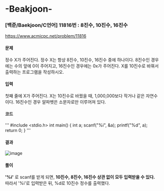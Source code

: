 # -Beakjoon-
### [백준/Baekjoon/C언어] 11816번 : 8진수, 10진수, 16진수


https://www.acmicpc.net/problem/11816


#### 문제
정수 X가 주어진다. 정수 X는 항상 8진수, 10진수, 16진수 중에 하나이다.
8진수인 경우에는 수의 앞에 0이 주어지고, 16진수인 경우에는 0x가 주어진다.
X를 10진수로 바꿔서 출력하는 프로그램을 작성하시오.


#### 입력
첫째 줄에 X가 주어진다. X는 10진수로 바꿨을 때, 1,000,000보다 작거나 같은 자연수이다. 16진수인 경우 알파벳은 소문자로만 이루어져 있다.



#### 코드

'''
#include <stdio.h>
int main()
{
    int a;
    scanf("%i", &a);
    printf("%d", a);
    return 0;
}
'''


#### 결과
![image](https://user-images.githubusercontent.com/96537605/157071361-8d7674de-9109-4617-909d-df731cdb0dcb.png)



#### 풀이
 **'%i'** 로 scanf를 받게 되면, **10진수, 8진수, 16진수 상관 없이 모두 입력받을 수 있다.** 따라서 '%i'로 입력받은 뒤, %d로 10진수 정수를 출력했다.
